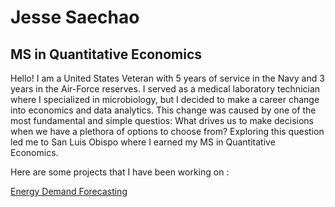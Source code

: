 # Jesse Saechao
## MS in Quantitative Economics 

Hello! I am a United States Veteran with 5 years of service in the Navy and 3 years in the Air-Force reserves. I served as a medical laboratory technician where I specialized in microbiology, but I decided to make a career change into economics and data analytics. This change was caused by one of the most fundamental and simple questios: What drives us to make decisions when we have a plethora of options to choose from? Exploring this question led me to San Luis Obispo where I earned my MS in Quantitative Economics. 

Here are some projects that I have been working on : 

[Energy Demand Forecasting](https://jesse-san.github.io/energy.github.io/)
